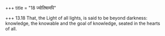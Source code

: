 +++
title = "18 ज्योतिषामपि"

+++
13.18 That, the Light of all lights, is said to be beyond darkness:
knowledge, the knowable and the goal of knowledge, seated in the hearts
of all.
